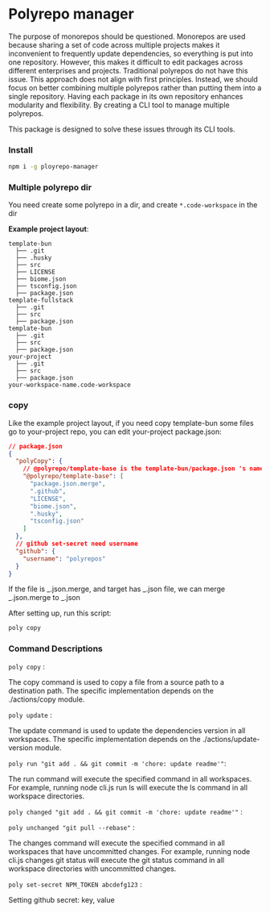 # Polyrepo manager

The purpose of monorepos should be questioned. Monorepos are used because sharing a set of code across multiple projects makes it inconvenient to frequently update dependencies, so everything is put into one repository. However, this makes it difficult to edit packages across different enterprises and projects. Traditional polyrepos do not have this issue. This approach does not align with first principles. Instead, we should focus on better combining multiple polyrepos rather than putting them into a single repository. Having each package in its own repository enhances modularity and flexibility. By creating a CLI tool to manage multiple polyrepos.

This package is designed to solve these issues through its CLI tools.

### Install

```sh
npm i -g ployrepo-manager
```

### Multiple polyrepo dir

You need create some polyrepo in a dir, and create `*.code-workspace` in the dir

**Example project layout**:

```
template-bun
  ├── .git
  ├── .husky
  ├── src
  ├── LICENSE
  ├── biome.json
  ├── tsconfig.json
  ├── package.json
template-fullstack
  ├── .git
  ├── src
  ├── package.json
template-bun
  ├── .git
  ├── src
  ├── package.json
your-project
  ├── .git
  ├── src
  ├── package.json
your-workspace-name.code-workspace
```

### copy

Like the example project layout, if you need copy template-bun some files go to your-project repo, you can edit your-project package.json:

```json
// package.json
{
  "polyCopy": {
    // @polyrepo/template-base is the template-bun/package.json 's name
    "@polyrepo/template-base": [
      "package.json.merge",
      ".github",
      "LICENSE",
      "biome.json",
      ".husky",
      "tsconfig.json"
    ]
  },
  // github set-secret need username
  "github": {
    "username": "polyrepos"
  }
}
```

If the file is _.json.merge, and target has _.json file, we can merge _.json.merge to _.json

After setting up, run this script:

```sh
poly copy
```

### Command Descriptions

`poly copy` :

The copy command is used to copy a file from a source path to a destination path. The specific implementation depends on the ./actions/copy module.

`poly update` :

The update command is used to update the dependencies version in all workspaces. The specific implementation depends on the ./actions/update-version module.

`poly run "git add . && git commit -m 'chore: update readme'"`:

The run command will execute the specified command in all workspaces. For example, running node cli.js run ls will execute the ls command in all workspace directories.

`poly changed "git add . && git commit -m 'chore: update readme'"` :

`poly unchanged "git pull --rebase"` :

The changes command will execute the specified command in all workspaces that have uncommitted changes. For example, running node cli.js changes git status will execute the git status command in all workspace directories with uncommitted changes.

`poly set-secret NPM_TOKEN abcdefg123` :

Setting github secret: key, value

